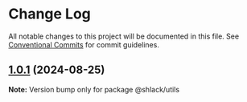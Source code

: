 # Change Log

All notable changes to this project will be documented in this file.
See [Conventional Commits](https://conventionalcommits.org) for commit guidelines.

## [1.0.1](https://github.com/Adeniyii/js-ts-monorepos/compare/v2.0.0...v1.0.1) (2024-08-25)

**Note:** Version bump only for package @shlack/utils
